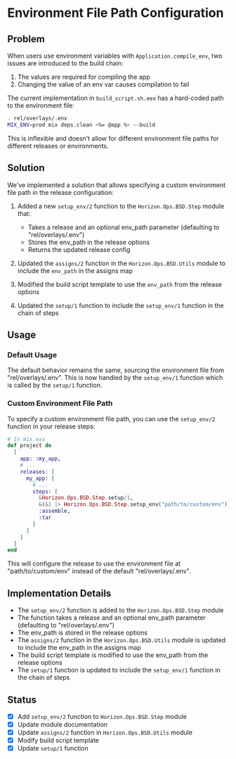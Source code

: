 # Environment File Path Configuration

## Problem

When users use environment variables with `Application.compile_env`, two issues are introduced to the build chain:

1. The values are required for compiling the app
2. Changing the value of an env var causes compilation to fail

The current implementation in `build_script.sh.eex` has a hard-coded path to the environment file:

```sh
. rel/overlays/.env
MIX_ENV=prod mix deps.clean <%= @app %> --build
```

This is inflexible and doesn't allow for different environment file paths for different releases or environments.

## Solution

We've implemented a solution that allows specifying a custom environment file path in the release configuration:

1. Added a new `setup_env/2` function to the `Horizon.Ops.BSD.Step` module that:
   - Takes a release and an optional env_path parameter (defaulting to "rel/overlays/.env")
   - Stores the env_path in the release options
   - Returns the updated release config

2. Updated the `assigns/2` function in the `Horizon.Ops.BSD.Utils` module to include the `env_path` in the assigns map

3. Modified the build script template to use the `env_path` from the release options

4. Updated the `setup/1` function to include the `setup_env/1` function in the chain of steps

## Usage

### Default Usage

The default behavior remains the same, sourcing the environment file from "rel/overlays/.env". This is now handled by the `setup_env/1` function which is called by the `setup/1` function.

### Custom Environment File Path

To specify a custom environment file path, you can use the `setup_env/2` function in your release steps:

```elixir
# In mix.exs
def project do
  [
    app: :my_app,
    # ...
    releases: [
      my_app: [
        # ...
        steps: [
          &Horizon.Ops.BSD.Step.setup/1,
          &(&1 |> Horizon.Ops.BSD.Step.setup_env("path/to/custom/env")),
          :assemble,
          :tar
        ]
      ]
    ]
  ]
end
```

This will configure the release to use the environment file at "path/to/custom/env" instead of the default "rel/overlays/.env".

## Implementation Details

- The `setup_env/2` function is added to the `Horizon.Ops.BSD.Step` module
- The function takes a release and an optional env_path parameter (defaulting to "rel/overlays/.env")
- The env_path is stored in the release options
- The `assigns/2` function in the `Horizon.Ops.BSD.Utils` module is updated to include the env_path in the assigns map
- The build script template is modified to use the env_path from the release options
- The `setup/1` function is updated to include the `setup_env/1` function in the chain of steps

## Status

- [x] Add `setup_env/2` function to `Horizon.Ops.BSD.Step` module
- [x] Update module documentation
- [x] Update `assigns/2` function in `Horizon.Ops.BSD.Utils` module
- [x] Modify build script template
- [x] Update `setup/1` function
